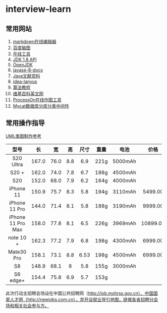 # interview-learn

## 常用网站
1. [markdown在线编辑器](https://www.mdeditor.com/)
2. [百度脑图](https://naotu.baidu.com/home)
3. [在线工具](http://tool.oschina.net/)
4. [JDK 1.8 API](http://www.matools.com/api/java8)
5. [OpenJDK](http://hg.openjdk.java.net/jdk/jdk/file/26ac622a4cab/src)   
6. [javase-8-docs](https://docs.oracle.com/javase/8/docs/)   
7. [Java文献资料](https://docs.oracle.com/javase/tutorial/tutorialLearningPaths.html)  
8. [idea-lanyus](http://idea.lanyus.com/)
9. [算法教程](https://www.coursera.org/learn/algorithms-part1)
10. [维基百科英文网](https://en.wikipedia.org/wiki/Main_Page)
11. [ProcessOn在线作图工具](https://www.processon.com/)   
12. [Mycat数据库分库分表中间件](http://www.mycat.org.cn/)   




## 常用操作指导

[UML类图制作参考](https://github.com/xie-chong/interview-learn/issues/14)


| 型号   | 长  |  宽   | 高   | 尺寸| 重量 | 电池 | 价格  |
| :----: | :----:  | :----:  | :----: | :----: | :----: |:----: |:----: |
| S20 Ultra | 167.0  | 76.0  | 8.8 | 6.9 |221g | 5000mAh |  |
| S20 + | 162.0  | 74.0  | 7.8 | 6.7 |188g | 4500mAh |  |
| S20 | 152.0  | 68.0  | 7.9 | 6.2 |164g | 4000mAh |  |
| iPhone 11 | 150.9  | 75.7  | 8.3 | 5.8 |194g | 3110mAh | 5499.00 |
| iPhone 11 Pro | 144.0  | 71.4  | 8.1 | 5.8 |188g | 3190mAh | 9999.00 |
| iPhone 11 Pro Max | 158.0  | 77.8  | 8.1 | 6.5 |226g | 3969mAh | 10899.00 |
| note 10 + | 162.3  | 77.2  | 7.9 | 6.8 |198g | 4300mAh | 6999.00 |
| Mate30 Pro | 158.1  | 73.1  | 8.8 | 6.53 |198g | 4500mAh | 6999.00 |
| S8 | 148.9  | 68.1  | 8 | 5.8 |155g | 3000mAh | |
| S6 edge+ | 154.4  | 75.8  | 6.9 | 5.7|153g |  | |



此次行动主招聘会场设在中国公共招聘网（http://job.mohrss.gov.cn）、中国国家人才网（http://newjobs.com.cn），并开设就业导引地图，链接各省招聘分会场和相关社会参与方。


